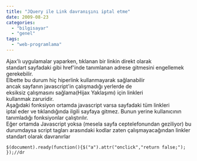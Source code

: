 ```yaml
---
title: "JQuery ile Link davranışını iptal etme"
date: 2009-08-23
categories: 
  - "bilgisayar"
  - "genel"
tags: 
  - "web-programlama"
---
```


Ajax'lı uygulamalar yaparken, tıklanan bir linkin direkt olarak  
standart sayfadaki gibi href'inde tanımlanan adrese gitmesini engellemek gerekebilir.  
Elbette bu durum hiç hiperlink kullanmayarak sağlanabilir  
ancak sayfanın javascript'in çalışmadığı yerlerde de  
eksiksiz çalışmasını sağlama(Hijax Yaklaşımı) için linkleri  
kullanmak zaruridir.  
Aşağıdaki fonksiyon ortamda javascript varsa sayfadaki tüm linkleri  
iptal eder ve tıklandığında ilgili sayfaya gitmez. Bunun yerine kullanıcının tanımladığı fonksiyonlar çalıştırılır.  
Eğer ortamda Javascript yoksa (mesela sayfa ceptelefonundan geziliyor) bu durumdaysa script tagları arasındaki kodlar zaten çalışmayacağından linkler standart olarak davranırlar  
  

```
$(document).ready(function(){$("a").attr("onclick","return false;"); });//dr
```
